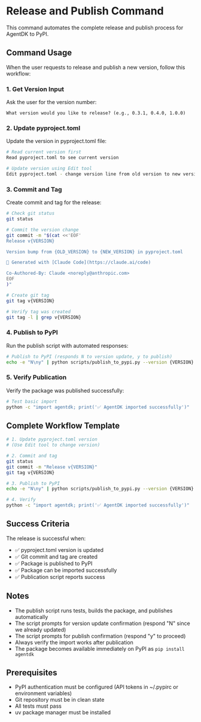 # Release and Publish Command

This command automates the complete release and publish process for AgentDK to PyPI.

## Command Usage

When the user requests to release and publish a new version, follow this workflow:

### 1. Get Version Input
Ask the user for the version number:
```
What version would you like to release? (e.g., 0.3.1, 0.4.0, 1.0.0)
```

### 2. Update pyproject.toml
Update the version in pyproject.toml file:
```bash
# Read current version first
Read pyproject.toml to see current version

# Update version using Edit tool
Edit pyproject.toml - change version line from old version to new version
```

### 3. Commit and Tag
Create commit and tag for the release:
```bash
# Check git status
git status

# Commit the version change
git commit -m "$(cat <<'EOF'
Release v{VERSION}

Version bump from {OLD_VERSION} to {NEW_VERSION} in pyproject.toml

🤖 Generated with [Claude Code](https://claude.ai/code)

Co-Authored-By: Claude <noreply@anthropic.com>
EOF
)"

# Create git tag
git tag v{VERSION}

# Verify tag was created
git tag -l | grep v{VERSION}
```

### 4. Publish to PyPI
Run the publish script with automated responses:
```bash
# Publish to PyPI (responds N to version update, y to publish)
echo -e "N\ny" | python scripts/publish_to_pypi.py --version {VERSION} --production
```

### 5. Verify Publication
Verify the package was published successfully:
```bash
# Test basic import
python -c "import agentdk; print('✅ AgentDK imported successfully')"
```

## Complete Workflow Template

```bash
# 1. Update pyproject.toml version
# (Use Edit tool to change version)

# 2. Commit and tag
git status
git commit -m "Release v{VERSION}"
git tag v{VERSION}

# 3. Publish to PyPI
echo -e "N\ny" | python scripts/publish_to_pypi.py --version {VERSION} --production

# 4. Verify
python -c "import agentdk; print('✅ AgentDK imported successfully')"
```

## Success Criteria

The release is successful when:
- ✅ pyproject.toml version is updated
- ✅ Git commit and tag are created
- ✅ Package is published to PyPI
- ✅ Package can be imported successfully
- ✅ Publication script reports success

## Notes

- The publish script runs tests, builds the package, and publishes automatically
- The script prompts for version update confirmation (respond "N" since we already updated)
- The script prompts for publish confirmation (respond "y" to proceed)
- Always verify the import works after publication
- The package becomes available immediately on PyPI as `pip install agentdk`

## Prerequisites

- PyPI authentication must be configured (API tokens in ~/.pypirc or environment variables)
- Git repository must be in clean state
- All tests must pass
- uv package manager must be installed